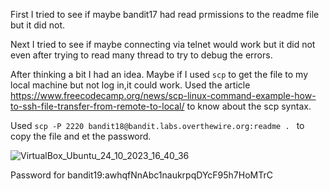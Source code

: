First I tried to see if maybe bandit17 had read prmissions to the readme file but it did not.


Next I tried to see if maybe connecting via telnet would work but it did not even after trying to read many thread to try to debug the errors.


After thinking a bit I had an idea. Maybe if I used ```scp``` to get the file to my local machine but not log in,it could work. 
Used the article  https://www.freecodecamp.org/news/scp-linux-command-example-how-to-ssh-file-transfer-from-remote-to-local/ 
to know about the scp syntax.


Used ```scp -P 2220 bandit18@bandit.labs.overthewire.org:readme . ``` to copy the file and et the password.

![VirtualBox_Ubuntu_24_10_2023_16_40_36](https://github.com/CoderZonora/overthewire_bandit_writeup/assets/140229408/1fac1edc-f37e-40bd-8b7e-c4bdc2016349)


Password for bandit19:awhqfNnAbc1naukrpqDYcF95h7HoMTrC
